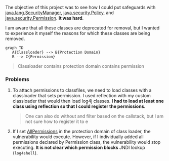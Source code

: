 The objective of this project was to see how I could put safeguards
with [java.lang.SecurityManager](https://docs.oracle.com/en/java/javase/17/docs/api/java.base/java/lang/SecurityManager.html), [java.security.Policy](https://docs.oracle.com/en/java/javase/17/docs/api/java.base/java/security/Policy.html),
and [java.security.Permission](https://docs.oracle.com/en/java/javase/17/docs/api/java.base/java/security/Permission.html).
**It was hard**.

I am aware that all these classes are deprecated for removal, but I wanted to experience it myself the reasons for which
these classes are being removed.

```mermaid
graph TD
   A{Classloader} --> B{Protection Domain}
   B --> C{Permission}
```
> Classloader contains protection domain contains permission

### Problems

1. To attach permissions to classfiles, we need to load classes with a classloader that sets permission. I used
   reflection with my custom classloader that would then load log4j classes. **I had to load at least one class using
   reflection so that I could register the permissions.**
   > One can also do without and filter based on the callstack, but I am not sure how to register it to e
2. If I
   set [AllPermissions](https://docs.oracle.com/en/java/javase/17/docs/api/java.base/java/security/AllPermission.html)
   in the protection domain of class loader, the vulnerability would execute. However, if I individually added all
   permissions declared by Permission class, the vulnerability would stop executing. **It is not clear which permission
   blocks** JNDI lookup (`log4shell`).
